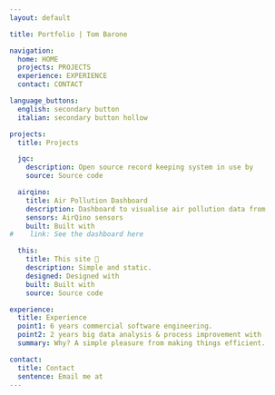 ```yaml
---
layout: default

title: Portfolio | Tom Barone

navigation:
  home: HOME
  projects: PROJECTS
  experience: EXPERIENCE
  contact: CONTACT

language_buttons:
  english: secondary button
  italian: secondary button hollow

projects:
  title: Projects

  jqc:
    description: Open source record keeping system in use by
    source: Source code

  airqino:
    title: Air Pollution Dashboard
    description: Dashboard to visualise air pollution data from
    sensors: AirQino sensors
    built: Built with
#    link: See the dashboard here

  this:
    title: This site 🔎
    description: Simple and static.
    designed: Designed with
    built: Built with
    source: Source code

experience:
  title: Experience
  point1: 6 years commercial software engineering.
  point2: 2 years big data analysis & process improvement with
  summary: Why? A simple pleasure from making things efficient.

contact:
  title: Contact
  sentence: Email me at
---
```

